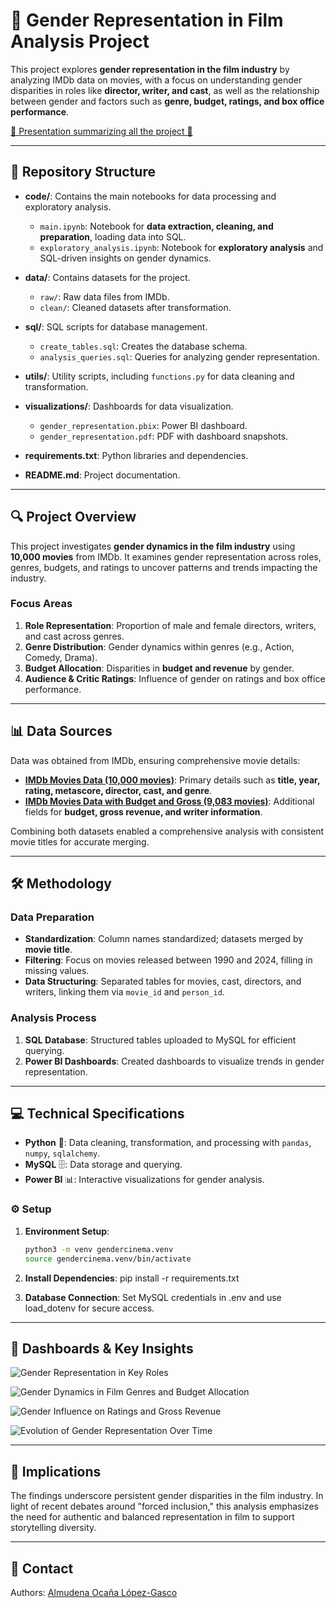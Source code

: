 # 🎥 Gender Representation in Film Analysis Project

This project explores **gender representation in the film industry** by analyzing IMDb data on movies, with a focus on understanding gender disparities in roles like **director, writer, and cast**, as well as the relationship between gender and factors such as **genre, budget, ratings, and box office performance**.

[🌟 Presentation summarizing all the project 🌟](https://docs.google.com/presentation/d/1UT_MTcW6d-LaUZ7WXHO5RCZRxvm1VhwnCvxnXFVNDmk/edit?usp=sharing)

---

## 📁 Repository Structure

- **code/**: Contains the main notebooks for data processing and exploratory analysis.
  - `main.ipynb`: Notebook for **data extraction, cleaning, and preparation**, loading data into SQL.
  - `exploratory_analysis.ipynb`: Notebook for **exploratory analysis** and SQL-driven insights on gender dynamics.

- **data/**: Contains datasets for the project.
  - `raw/`: Raw data files from IMDb.
  - `clean/`: Cleaned datasets after transformation.

- **sql/**: SQL scripts for database management.
  - `create_tables.sql`: Creates the database schema.
  - `analysis_queries.sql`: Queries for analyzing gender representation.

- **utils/**: Utility scripts, including `functions.py` for data cleaning and transformation.

- **visualizations/**: Dashboards for data visualization.
  - `gender_representation.pbix`: Power BI dashboard.
  - `gender_representation.pdf`: PDF with dashboard snapshots.

- **requirements.txt**: Python libraries and dependencies.

- **README.md**: Project documentation.

---

## 🔍 Project Overview

This project investigates **gender dynamics in the film industry** using **10,000 movies** from IMDb. It examines gender representation across roles, genres, budgets, and ratings to uncover patterns and trends impacting the industry.

### Focus Areas

1. **Role Representation**: Proportion of male and female directors, writers, and cast across genres.
2. **Genre Distribution**: Gender dynamics within genres (e.g., Action, Comedy, Drama).
3. **Budget Allocation**: Disparities in **budget and revenue** by gender.
4. **Audience & Critic Ratings**: Influence of gender on ratings and box office performance.

---

## 📊 Data Sources

Data was obtained from IMDb, ensuring comprehensive movie details:
- [**IMDb Movies Data (10,000 movies)**](https://www.kaggle.com/datasets/amanbarthwal/imdb-movies-data): Primary details such as **title, year, rating, metascore, director, cast, and genre**.
- [**IMDb Movies Data with Budget and Gross (9,083 movies)**](https://www.kaggle.com/datasets/elvinrustam/imdb-movies-dataset): Additional fields for **budget, gross revenue, and writer information**.

Combining both datasets enabled a comprehensive analysis with consistent movie titles for accurate merging.

---

## 🛠️ Methodology

### Data Preparation
- **Standardization**: Column names standardized; datasets merged by **movie title**.
- **Filtering**: Focus on movies released between 1990 and 2024, filling in missing values.
- **Data Structuring**: Separated tables for movies, cast, directors, and writers, linking them via `movie_id` and `person_id`.

### Analysis Process
1. **SQL Database**: Structured tables uploaded to MySQL for efficient querying.
2. **Power BI Dashboards**: Created dashboards to visualize trends in gender representation.

---

## 💻 Technical Specifications

- **Python** 🐍: Data cleaning, transformation, and processing with `pandas`, `numpy`, `sqlalchemy`.
- **MySQL** 🗄️: Data storage and querying.
- **Power BI** 📊: Interactive visualizations for gender analysis.

### ⚙️ Setup

1. **Environment Setup**:
   ```bash
   python3 -m venv gendercinema.venv
   source gendercinema.venv/bin/activate

2. **Install Dependencies**:
   pip install -r requirements.txt
   
3. **Database Connection**:
   Set MySQL credentials in .env and use load_dotenv for secure access.

---

## 🎨 Dashboards & Key Insights

![Gender Representation in Key Roles](images/Dashboard_key_roles.png)

![Gender Dynamics in Film Genres and Budget Allocation](images/Dashboard_genres_budget.png)

![Gender Influence on Ratings and Gross Revenue](images/Dashboard_rating_gross.png)

![Evolution of Gender Representation Over Time](images/Dashboard_evolution.png)


---


## 🔎 Implications
The findings underscore persistent gender disparities in the film industry. In light of recent debates around "forced inclusion," this analysis emphasizes the need for authentic and balanced representation in film to support storytelling diversity.

---
## 👤 Contact
Authors: [Almudena Ocaña López-Gasco](https://docs.google.com/presentation/d/1UT_MTcW6d-LaUZ7WXHO5RCZRxvm1VhwnCvxnXFVNDmk/edit?usp=sharing)

